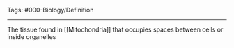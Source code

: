 Tags: #000-Biology/Definition 

---
The tissue found in [[Mitochondria]] that occupies spaces between cells or inside organelles